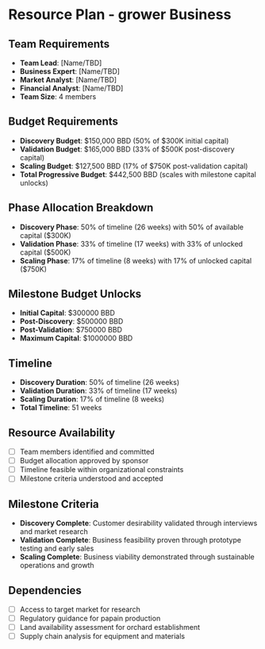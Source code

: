 # Resource Plan - grower Business

## Team Requirements
- **Team Lead**: [Name/TBD]
- **Business Expert**: [Name/TBD]
- **Market Analyst**: [Name/TBD]
- **Financial Analyst**: [Name/TBD]
- **Team Size**: 4 members

## Budget Requirements
- **Discovery Budget**: $150,000 BBD (50% of $300K initial capital)
- **Validation Budget**: $165,000 BBD (33% of $500K post-discovery capital)
- **Scaling Budget**: $127,500 BBD (17% of $750K post-validation capital)
- **Total Progressive Budget**: $442,500 BBD (scales with milestone capital unlocks)

## Phase Allocation Breakdown
- **Discovery Phase**: 50% of timeline (26 weeks) with 50% of available capital ($300K)
- **Validation Phase**: 33% of timeline (17 weeks) with 33% of unlocked capital ($500K)
- **Scaling Phase**: 17% of timeline (8 weeks) with 17% of unlocked capital ($750K)

## Milestone Budget Unlocks
- **Initial Capital**: $300000 BBD
- **Post-Discovery**: $500000 BBD
- **Post-Validation**: $750000 BBD
- **Maximum Capital**: $1000000 BBD

## Timeline
- **Discovery Duration**: 50% of timeline (26 weeks)
- **Validation Duration**: 33% of timeline (17 weeks)
- **Scaling Duration**: 17% of timeline (8 weeks)
- **Total Timeline**: 51 weeks

## Resource Availability
- [ ] Team members identified and committed
- [ ] Budget allocation approved by sponsor
- [ ] Timeline feasible within organizational constraints
- [ ] Milestone criteria understood and accepted

## Milestone Criteria
- **Discovery Complete**: Customer desirability validated through interviews and market research
- **Validation Complete**: Business feasibility proven through prototype testing and early sales
- **Scaling Complete**: Business viability demonstrated through sustainable operations and growth

## Dependencies
- [ ] Access to target market for research
- [ ] Regulatory guidance for papain production
- [ ] Land availability assessment for orchard establishment
- [ ] Supply chain analysis for equipment and materials
